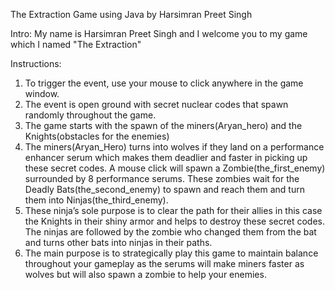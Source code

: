 The Extraction Game using Java by Harsimran Preet Singh 

Intro:
My name is Harsimran Preet Singh and I welcome you to my game which I named "The Extraction"

Instructions:
1) To trigger the event, use your mouse to click anywhere in the game window.
2) The event is open ground with secret nuclear codes that spawn randomly throughout the game.
3) The game starts with the spawn of the miners(Aryan_hero) and the Knights(obstacles for the enemies) 
4) The miners(Aryan_Hero) turns into wolves if they land on a performance enhancer serum which makes them deadlier and faster in picking up these secret codes. A mouse click will spawn a Zombie(the_first_enemy) surrounded by 8 performance serums. These zombies wait for the Deadly Bats(the_second_enemy) to spawn and reach them and turn them into Ninjas(the_third_enemy).
5) These ninja’s sole purpose is to clear the path for their allies in this case the Knights in their shiny armor and helps to destroy these secret codes. The ninjas are followed by the zombie who changed them from the bat and turns other bats into ninjas in their paths.
6) The main purpose is to strategically play this game to maintain balance throughout your gameplay as the serums will make miners faster as wolves but will also spawn a zombie to help your enemies.

